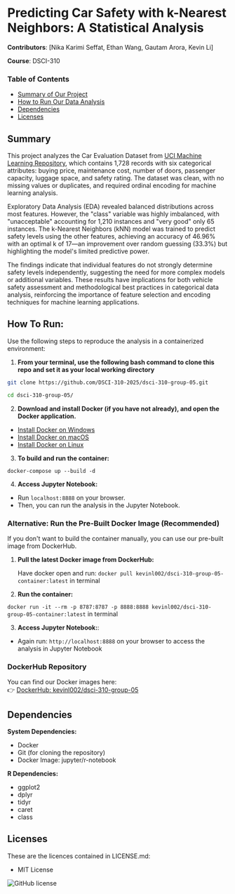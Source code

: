# Predicting Car Safety with k-Nearest Neighbors: A Statistical Analysis

**Contributors**: [Nika Karimi Seffat, Ethan Wang, Gautam Arora, Kevin Li]

**Course**: DSCI-310   


### Table of Contents
- [Summary of Our Project](#summary)
- [How to Run Our Data Analysis](#how-to-run)
- [Dependencies](#dependencies)
- [Licenses](#licenses)

## Summary

This project analyzes the Car Evaluation Dataset from [UCI Machine Learning Repository](https://archive.ics.uci.edu/ml/datasets/Car+Evaluation), which contains 1,728 records with six categorical attributes: buying price, maintenance cost, number of doors, passenger capacity, luggage space, and safety rating. The dataset was clean, with no missing values or duplicates, and required ordinal encoding for machine learning analysis.

Exploratory Data Analysis (EDA) revealed balanced distributions across most features. However, the "class" variable was highly imbalanced, with "unacceptable" accounting for 1,210 instances and "very good" only 65 instances. The k-Nearest Neighbors (kNN) model was trained to predict safety levels using the other features, achieving an accuracy of 46.96% with an optimal k of 17—an improvement over random guessing (33.3%) but highlighting the model's limited predictive power.

The findings indicate that individual features do not strongly determine safety levels independently, suggesting the need for more complex models or additional variables. These results have implications for both vehicle safety assessment and methodological best practices in categorical data analysis, reinforcing the importance of feature selection and encoding techniques for machine learning applications.



## How To Run:

Use the following steps to reproduce the analysis in a containerized environment:

1. **From your terminal, use the following bash command to clone this repo and set it as your local working directory**

```bash
git clone https://github.com/DSCI-310-2025/dsci-310-group-05.git
```

```bash
cd dsci-310-group-05/
```

2. **Download and install Docker (if you have not already), and open the Docker application.**

- [Install Docker on Windows](https://docs.docker.com/docker-for-windows/install/)
- [Install Docker on macOS](https://docs.docker.com/docker-for-mac/install/)
- [Install Docker on Linux](https://docs.docker.com/engine/install/)

3. **To build and run the container:**

`docker-compose up --build -d`

4. **Access Jupyter Notebook:**

- Run `localhost:8888` on your browser.
- Then, you can run the analysis in the Jupyter Notebook.

### Alternative: Run the Pre-Built Docker Image (Recommended)
If you don't want to build the container manually, you can use our pre-built image from DockerHub.

1. **Pull the latest Docker image from DockerHub:**

   Have docker open and run: `docker pull kevinl002/dsci-310-group-05-container:latest` in terminal

2. **Run the container:**

 `docker run -it --rm -p 8787:8787 -p 8888:8888 kevinl002/dsci-310-group-05-container:latest` in terminal

3. **Access Jupyter Notebook:**:

- Again run: `http://localhost:8888` on your browser to access the analysis in Jupyter Notebook

### DockerHub Repository
You can find our Docker images here:  
👉 [DockerHub: kevinl002/dsci-310-group-05](https://hub.docker.com/r/kevinl002/dsci-310-group-05-container)

## Dependencies

**System Dependencies:**

- Docker
- Git (for cloning the repository)
- Docker Image: jupyter/r-notebook

**R Dependencies:**

- ggplot2
- dplyr
- tidyr
- caret
- class

## Licenses

These are the licences contained in LICENSE.md:

- MIT License

![GitHub license](https://img.shields.io/github/license/DSCI-310-2025/dsci-310-group-7-data-dudes) 
